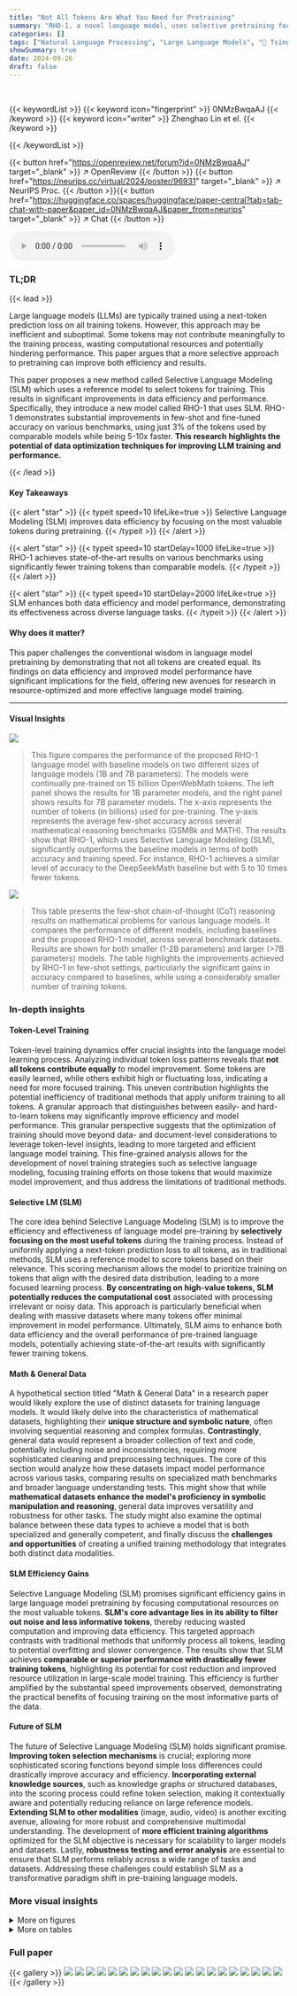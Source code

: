 ```yaml
---
title: "Not All Tokens Are What You Need for Pretraining"
summary: "RHO-1, a novel language model, uses selective pretraining focusing on high-value tokens, achieving state-of-the-art results with significantly less data than existing models."
categories: []
tags: ["Natural Language Processing", "Large Language Models", "🏢 Tsinghua University",]
showSummary: true
date: 2024-09-26
draft: false
---
```


<br>

{{< keywordList >}}
{{< keyword icon="fingerprint" >}} 0NMzBwqaAJ {{< /keyword >}}
{{< keyword icon="writer" >}} Zhenghao Lin et el. {{< /keyword >}}
 
{{< /keywordList >}}

{{< button href="https://openreview.net/forum?id=0NMzBwqaAJ" target="_blank" >}}
↗ OpenReview
{{< /button >}}
{{< button href="https://neurips.cc/virtual/2024/poster/96931" target="_blank" >}}
↗ NeurIPS Proc.
{{< /button >}}{{< button href="https://huggingface.co/spaces/huggingface/paper-central?tab=tab-chat-with-paper&paper_id=0NMzBwqaAJ&paper_from=neurips" target="_blank" >}}
↗ Chat
{{< /button >}}



<audio controls>
    <source src="https://ai-paper-reviewer.com/0NMzBwqaAJ/podcast.wav" type="audio/wav">
    Your browser does not support the audio element.
</audio>


### TL;DR


{{< lead >}}

Large language models (LLMs) are typically trained using a next-token prediction loss on all training tokens. However, this approach may be inefficient and suboptimal.  Some tokens may not contribute meaningfully to the training process, wasting computational resources and potentially hindering performance.  This paper argues that a more selective approach to pretraining can improve both efficiency and results.

This paper proposes a new method called Selective Language Modeling (SLM) which uses a reference model to select tokens for training. This results in significant improvements in data efficiency and performance. Specifically, they introduce a new model called RHO-1 that uses SLM.  RHO-1 demonstrates substantial improvements in few-shot and fine-tuned accuracy on various benchmarks, using just 3% of the tokens used by comparable models while being 5-10x faster. **This research highlights the potential of data optimization techniques for improving LLM training and performance.**

{{< /lead >}}


#### Key Takeaways

{{< alert "star" >}}
{{< typeit speed=10 lifeLike=true >}} Selective Language Modeling (SLM) improves data efficiency by focusing on the most valuable tokens during pretraining. {{< /typeit >}}
{{< /alert >}}

{{< alert "star" >}}
{{< typeit speed=10 startDelay=1000 lifeLike=true >}} RHO-1 achieves state-of-the-art results on various benchmarks using significantly fewer training tokens than comparable models. {{< /typeit >}}
{{< /alert >}}

{{< alert "star" >}}
{{< typeit speed=10 startDelay=2000 lifeLike=true >}} SLM enhances both data efficiency and model performance, demonstrating its effectiveness across diverse language tasks. {{< /typeit >}}
{{< /alert >}}

#### Why does it matter?
This paper challenges the conventional wisdom in language model pretraining by demonstrating that not all tokens are created equal.  Its findings on data efficiency and improved model performance have significant implications for the field, offering new avenues for research in resource-optimized and more effective language model training.

------
#### Visual Insights



![](https://ai-paper-reviewer.com/0NMzBwqaAJ/figures_0_1.jpg)

> This figure compares the performance of the proposed RHO-1 language model with baseline models on two different sizes of language models (1B and 7B parameters). The models were continually pre-trained on 15 billion OpenWebMath tokens.  The left panel shows the results for 1B parameter models, and the right panel shows results for 7B parameter models.  The x-axis represents the number of tokens (in billions) used for pre-training. The y-axis represents the average few-shot accuracy across several mathematical reasoning benchmarks (GSM8k and MATH). The results show that RHO-1, which uses Selective Language Modeling (SLM), significantly outperforms the baseline models in terms of both accuracy and training speed. For instance, RHO-1 achieves a similar level of accuracy to the DeepSeekMath baseline but with 5 to 10 times fewer tokens.





![](https://ai-paper-reviewer.com/0NMzBwqaAJ/tables_4_1.jpg)

> This table presents the few-shot chain-of-thought (CoT) reasoning results on mathematical problems for various language models.  It compares the performance of different models, including baselines and the proposed RHO-1 model, across several benchmark datasets.  Results are shown for both smaller (1-2B parameters) and larger (>7B parameters) models.  The table highlights the improvements achieved by RHO-1 in few-shot settings, particularly the significant gains in accuracy compared to baselines, while using a considerably smaller number of training tokens.





### In-depth insights


#### Token-Level Training
Token-level training dynamics offer crucial insights into the language model learning process.  Analyzing individual token loss patterns reveals that **not all tokens contribute equally** to model improvement. Some tokens are easily learned, while others exhibit high or fluctuating loss, indicating a need for more focused training.  This uneven contribution highlights the potential inefficiency of traditional methods that apply uniform training to all tokens. A granular approach that distinguishes between easily- and hard-to-learn tokens may significantly improve efficiency and model performance. This granular perspective suggests that the optimization of training should move beyond data- and document-level considerations to leverage token-level insights, leading to more targeted and efficient language model training.  This fine-grained analysis allows for the development of novel training strategies such as selective language modeling, focusing training efforts on those tokens that would maximize model improvement, and thus address the limitations of traditional methods.

#### Selective LM (SLM)
The core idea behind Selective Language Modeling (SLM) is to improve the efficiency and effectiveness of language model pre-training by **selectively focusing on the most useful tokens** during the training process.  Instead of uniformly applying a next-token prediction loss to all tokens, as in traditional methods, SLM uses a reference model to score tokens based on their relevance.  This scoring mechanism allows the model to prioritize training on tokens that align with the desired data distribution, leading to a more focused learning process.  **By concentrating on high-value tokens, SLM potentially reduces the computational cost** associated with processing irrelevant or noisy data. This approach is particularly beneficial when dealing with massive datasets where many tokens offer minimal improvement in model performance. Ultimately, SLM aims to enhance both data efficiency and the overall performance of pre-trained language models, potentially achieving state-of-the-art results with significantly fewer training tokens.

#### Math & General Data
A hypothetical section titled "Math & General Data" in a research paper would likely explore the use of distinct datasets for training language models.  It would likely delve into the characteristics of mathematical datasets, highlighting their **unique structure and symbolic nature**, often involving sequential reasoning and complex formulas.  **Contrastingly**, general data would represent a broader collection of text and code, potentially including noise and inconsistencies, requiring more sophisticated cleaning and preprocessing techniques. The core of this section would analyze how these datasets impact model performance across various tasks, comparing results on specialized math benchmarks and broader language understanding tests. This might show that while **mathematical datasets enhance the model's proficiency in symbolic manipulation and reasoning**, general data improves versatility and robustness for other tasks. The study might also examine the optimal balance between these data types to achieve a model that is both specialized and generally competent, and finally discuss the **challenges and opportunities** of creating a unified training methodology that integrates both distinct data modalities.

#### SLM Efficiency Gains
Selective Language Modeling (SLM) promises significant efficiency gains in large language model pretraining by focusing computational resources on the most valuable tokens.  **SLM's core advantage lies in its ability to filter out noise and less informative tokens**, thereby reducing wasted computation and improving data efficiency. This targeted approach contrasts with traditional methods that uniformly process all tokens, leading to potential overfitting and slower convergence.  The results show that SLM achieves **comparable or superior performance with drastically fewer training tokens**, highlighting its potential for cost reduction and improved resource utilization in large-scale model training.  This efficiency is further amplified by the substantial speed improvements observed, demonstrating the practical benefits of focusing training on the most informative parts of the data.

#### Future of SLM
The future of Selective Language Modeling (SLM) holds significant promise.  **Improving token selection mechanisms** is crucial; exploring more sophisticated scoring functions beyond simple loss differences could drastically improve accuracy and efficiency.  **Incorporating external knowledge sources**, such as knowledge graphs or structured databases, into the scoring process could refine token selection, making it contextually aware and potentially reducing reliance on large reference models.  **Extending SLM to other modalities** (image, audio, video) is another exciting avenue, allowing for more robust and comprehensive multimodal understanding. The development of **more efficient training algorithms** optimized for the SLM objective is necessary for scalability to larger models and datasets. Lastly, **robustness testing and error analysis** are essential to ensure that SLM performs reliably across a wide range of tasks and datasets. Addressing these challenges could establish SLM as a transformative paradigm shift in pre-training language models.


### More visual insights

<details>
<summary>More on figures
</summary>


![](https://ai-paper-reviewer.com/0NMzBwqaAJ/figures_1_1.jpg)

> This figure illustrates the difference between traditional causal language modeling (CLM) and the proposed selective language modeling (SLM). CLM trains on all tokens in a corpus, while SLM selectively trains on useful tokens identified by a reference model. The figure uses a sample sentence to show how SLM filters out noisy tokens from the pretraining corpus, resulting in a more focused training process.


![](https://ai-paper-reviewer.com/0NMzBwqaAJ/figures_2_1.jpg)

> This figure visualizes the training dynamics of different token categories in a language model. Tokens are categorized into four groups based on their loss trajectory during pretraining: high-to-high (H→H), low-to-high (L→H), high-to-low (H→L), and low-to-low (L→L).  The plots show the average loss for each category across training steps.  Subplots (b) and (c) provide examples of the loss fluctuation patterns for specific tokens within the L→L and H→H categories, respectively, highlighting the variability in individual token learning curves.


![](https://ai-paper-reviewer.com/0NMzBwqaAJ/figures_3_1.jpg)

> This figure illustrates the three-step process of Selective Language Modeling (SLM). First, a reference model is trained on high-quality data. This model is then used to score each token in a larger pre-training corpus based on its loss. Finally, a language model is trained using only the tokens with high scores (determined by the reference model). This method focuses training on high-value, clean tokens, improving data efficiency and model performance.


![](https://ai-paper-reviewer.com/0NMzBwqaAJ/figures_6_1.jpg)

> This figure shows the results of continual pretraining language models (LMs) of size 1B and 7B parameters on the OpenWebMath dataset.  Two training methods are compared:  a baseline using causal language modeling (CLM) and the proposed Selective Language Modeling (SLM) used to train the RHO-1 model. The graphs plot average few-shot accuracy against the number of training tokens (in billions).  The results demonstrate that SLM significantly improves few-shot accuracy compared to the CLM baseline, achieving similar performance with 5-10 times fewer tokens.


![](https://ai-paper-reviewer.com/0NMzBwqaAJ/figures_7_1.jpg)

> This figure shows a comparison of the training loss and downstream task loss between the SLM (Selective Language Modeling) and the CLM (Causal Language Modeling) methods. The left panel (a) displays the loss for the tokens selected by SLM during pretraining. The middle panel (b) illustrates the downstream task loss for both methods on the MetaMath dataset. The right panel (c) shows the loss for the tokens not selected by SLM. The results demonstrate that SLM leads to lower training loss and better downstream task performance.  A total of 4 billion tokens were used during the pretraining process.


![](https://ai-paper-reviewer.com/0NMzBwqaAJ/figures_8_1.jpg)

> This figure shows the results of continual pre-training language models (LMs) of size 1B and 7B parameters on a 15B token OpenWebMath dataset.  Two pre-training methods are compared:  causal language modeling (baseline) and Selective Language Modeling (SLM), which is the core contribution of the paper. The results demonstrate that the SLM method significantly improves few-shot accuracy on two downstream tasks (GSM8k and MATH) with a speedup of 5 to 10 times compared to the baseline.


![](https://ai-paper-reviewer.com/0NMzBwqaAJ/figures_8_2.jpg)

> This figure compares the few-shot accuracy of 1B and 7B language models (LMs) trained with and without Selective Language Modeling (SLM) on the OpenWebMath dataset.  The baseline models use causal language modeling. The results show that SLM significantly improves few-shot accuracy (by over 16%) and achieves comparable performance to baseline models at a 5-10x faster training speed. The x-axis represents the number of tokens (in billions) used for pretraining, and the y-axis represents the average few-shot accuracy.


![](https://ai-paper-reviewer.com/0NMzBwqaAJ/figures_8_3.jpg)

> This figure shows the impact of different token selection ratios on the performance of a 1B parameter language model trained using the Selective Language Modeling (SLM) objective.  The x-axis represents the percentage of tokens selected for training, while the y-axis shows the accuracy achieved on the GSM8K and MATH datasets. The results suggest an optimal token selection ratio exists, beyond which performance starts to decrease. 


![](https://ai-paper-reviewer.com/0NMzBwqaAJ/figures_19_1.jpg)

> This figure visualizes the loss curves of four token categories during the language model pretraining.  Panel (a) shows the average loss for each category (H→H, L→H, H→L, L→L) across the entire training process. Panels (b) and (c) provide example loss curves for individual tokens in the L→L and H→H categories, respectively, illustrating the inconsistent patterns observed for some tokens.


</details>




<details>
<summary>More on tables
</summary>


![](https://ai-paper-reviewer.com/0NMzBwqaAJ/tables_5_1.jpg)
> This table presents the few-shot chain-of-thought (CoT) reasoning results on math pre-training for various language models.  It compares the performance of the proposed RHO-1 model against several baseline and state-of-the-art models across various math benchmarks (GSM8k, MATH, SVAMP, ASDiv, MAWPS, TAB, MQA, STEM, SAT).  The results show the few-shot accuracy for each model, highlighting the improvement achieved by RHO-1, especially when considering its significantly reduced number of training tokens compared to other models.  The table also indicates the number of unique training tokens used by each model.

![](https://ai-paper-reviewer.com/0NMzBwqaAJ/tables_7_1.jpg)
> This table presents the few-shot chain-of-thought (CoT) reasoning results on the MATH dataset for various language models, including base models and those continually pre-trained with the proposed Selective Language Modeling (SLM) method.  It compares the performance of RHO-1 models against existing state-of-the-art models in terms of accuracy on several math reasoning benchmarks. The table highlights the improvements achieved by RHO-1, particularly its efficiency in achieving comparable performance to much larger models with significantly fewer training tokens.  The table also notes that the SAT results are averaged across the last three checkpoints due to the limited number of questions in the dataset.

![](https://ai-paper-reviewer.com/0NMzBwqaAJ/tables_21_1.jpg)
> This table presents the few-shot chain-of-thought (CoT) reasoning results on mathematical reasoning tasks for various language models.  It compares the performance of the proposed RHO-1 model against several baseline and state-of-the-art models.  Results are shown for various metrics across multiple benchmarks, highlighting the improvement achieved by RHO-1, especially considering its reduced training data usage.

![](https://ai-paper-reviewer.com/0NMzBwqaAJ/tables_21_2.jpg)
> This table presents the few-shot chain-of-thought (CoT) reasoning results on mathematical problems for various language models.  It compares the performance of the proposed RHO-1 model against several existing models, highlighting the improvements achieved through selective language modeling (SLM). The table shows results across multiple benchmarks (GSM8K, MATH, SVAMP, etc.) and includes model size and training data information to facilitate a comprehensive comparison.  The use of unique math tokens and averaging over multiple checkpoints (for SAT) adds nuance and clarity to the evaluation.

</details>




### Full paper

{{< gallery >}}
<img src="https://ai-paper-reviewer.com/0NMzBwqaAJ/1.png" class="grid-w50 md:grid-w33 xl:grid-w25" />
<img src="https://ai-paper-reviewer.com/0NMzBwqaAJ/2.png" class="grid-w50 md:grid-w33 xl:grid-w25" />
<img src="https://ai-paper-reviewer.com/0NMzBwqaAJ/3.png" class="grid-w50 md:grid-w33 xl:grid-w25" />
<img src="https://ai-paper-reviewer.com/0NMzBwqaAJ/4.png" class="grid-w50 md:grid-w33 xl:grid-w25" />
<img src="https://ai-paper-reviewer.com/0NMzBwqaAJ/5.png" class="grid-w50 md:grid-w33 xl:grid-w25" />
<img src="https://ai-paper-reviewer.com/0NMzBwqaAJ/6.png" class="grid-w50 md:grid-w33 xl:grid-w25" />
<img src="https://ai-paper-reviewer.com/0NMzBwqaAJ/7.png" class="grid-w50 md:grid-w33 xl:grid-w25" />
<img src="https://ai-paper-reviewer.com/0NMzBwqaAJ/8.png" class="grid-w50 md:grid-w33 xl:grid-w25" />
<img src="https://ai-paper-reviewer.com/0NMzBwqaAJ/9.png" class="grid-w50 md:grid-w33 xl:grid-w25" />
<img src="https://ai-paper-reviewer.com/0NMzBwqaAJ/10.png" class="grid-w50 md:grid-w33 xl:grid-w25" />
<img src="https://ai-paper-reviewer.com/0NMzBwqaAJ/11.png" class="grid-w50 md:grid-w33 xl:grid-w25" />
<img src="https://ai-paper-reviewer.com/0NMzBwqaAJ/12.png" class="grid-w50 md:grid-w33 xl:grid-w25" />
<img src="https://ai-paper-reviewer.com/0NMzBwqaAJ/13.png" class="grid-w50 md:grid-w33 xl:grid-w25" />
<img src="https://ai-paper-reviewer.com/0NMzBwqaAJ/14.png" class="grid-w50 md:grid-w33 xl:grid-w25" />
<img src="https://ai-paper-reviewer.com/0NMzBwqaAJ/15.png" class="grid-w50 md:grid-w33 xl:grid-w25" />
<img src="https://ai-paper-reviewer.com/0NMzBwqaAJ/16.png" class="grid-w50 md:grid-w33 xl:grid-w25" />
<img src="https://ai-paper-reviewer.com/0NMzBwqaAJ/17.png" class="grid-w50 md:grid-w33 xl:grid-w25" />
<img src="https://ai-paper-reviewer.com/0NMzBwqaAJ/18.png" class="grid-w50 md:grid-w33 xl:grid-w25" />
<img src="https://ai-paper-reviewer.com/0NMzBwqaAJ/19.png" class="grid-w50 md:grid-w33 xl:grid-w25" />
<img src="https://ai-paper-reviewer.com/0NMzBwqaAJ/20.png" class="grid-w50 md:grid-w33 xl:grid-w25" />
{{< /gallery >}}